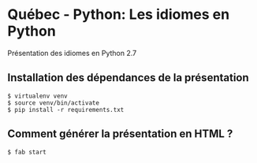 # Québec - Python: Les idiomes en Python

Présentation des idiomes en Python 2.7

## Installation des dépendances de la présentation

    $ virtualenv venv
    $ source venv/bin/activate
    $ pip install -r requirements.txt

## Comment générer la présentation en HTML ?

    $ fab start